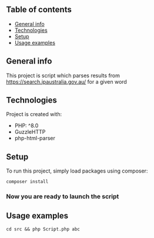## Table of contents
* [General info](#general-info)
* [Technologies](#technologies)
* [Setup](#setup)
* [Usage examples](#usage-examples)

## General info
This project is script which parses results from https://search.ipaustralia.gov.au/ for a given word

## Technologies
Project is created with:
* PHP: ^8.0
* GuzzleHTTP
* php-html-parser

## Setup
To run this project, simply load packages using composer:
```
composer install
```
### Now you are ready to launch the script

## Usage examples
```cd src && php Script.php abc```
